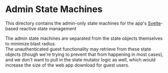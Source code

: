 # Admin State Machines

This directory contains the admin-only state machines for the app's [Svelte](https://svelte.dev/)-based reactive state management

The admin state machines are separated from the state objects themselves to minimize blast radius.  
The unauthenticated guest functionality may retrieve from these state objects (though we're trying
to prevent that from happening in most cases), and we don't want to pull in the state mutator
logic as well, which would increase the size of the web app download for guest users.
